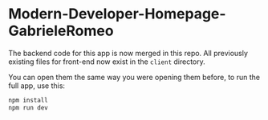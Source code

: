 # Modern-Developer-Homepage-GabrieleRomeo

The backend code for this app is now merged in this repo. All previously existing files for front-end now exist in the `client` directory.

You can open them the same way you were opening them before, to run the full app, use this:

```bash
npm install
npm run dev
```
